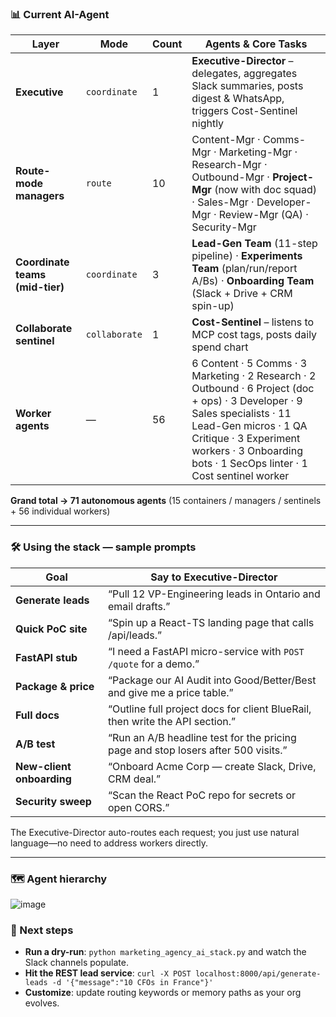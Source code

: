 ### 📊 Current AI-Agent

| Layer                           | Mode          | Count | Agents & Core Tasks                                                                                                                                                                                                                                |
| ------------------------------- | ------------- | ----- | -------------------------------------------------------------------------------------------------------------------------------------------------------------------------------------------------------------------------------------------------- |
| **Executive**                   | `coordinate`  | 1     | **Executive-Director** – delegates, aggregates Slack summaries, posts digest & WhatsApp, triggers Cost-Sentinel nightly                                                                                                                            |
| **Route-mode managers**         | `route`       | 10    | Content-Mgr · Comms-Mgr · Marketing-Mgr · Research-Mgr · Outbound-Mgr · **Project-Mgr** (now with doc squad) · Sales-Mgr · Developer-Mgr · Review-Mgr (QA) · Security-Mgr                                                                          |
| **Coordinate teams (mid-tier)** | `coordinate`  | 3     | **Lead-Gen Team** (11-step pipeline) · **Experiments Team** (plan/run/report A/Bs) · **Onboarding Team** (Slack + Drive + CRM spin-up)                                                                                                             |
| **Collaborate sentinel**        | `collaborate` | 1     | **Cost-Sentinel** – listens to MCP cost tags, posts daily spend chart                                                                                                                                                                              |
| **Worker agents**               | —             | 56    | 6 Content · 5 Comms · 3 Marketing · 2 Research · 2 Outbound · 6 Project (doc + ops) · 3 Developer · 9 Sales specialists · 11 Lead-Gen micros · 1 QA Critique · 3 Experiment workers · 3 Onboarding bots · 1 SecOps linter · 1 Cost sentinel worker |

**Grand total → 71 autonomous agents**
(15 containers / managers / sentinels + 56 individual workers)

---

### 🛠️ Using the stack — sample prompts

| Goal                      | Say to Executive-Director                                                         |
| ------------------------- | --------------------------------------------------------------------------------- |
| **Generate leads**        | “Pull 12 VP-Engineering leads in Ontario and email drafts.”                       |
| **Quick PoC site**        | “Spin up a React-TS landing page that calls /api/leads.”                          |
| **FastAPI stub**          | “I need a FastAPI micro-service with `POST /quote` for a demo.”                   |
| **Package & price**       | “Package our AI Audit into Good/Better/Best and give me a price table.”           |
| **Full docs**             | “Outline full project docs for client BlueRail, then write the API section.”      |
| **A/B test**              | “Run an A/B headline test for the pricing page and stop losers after 500 visits.” |
| **New-client onboarding** | “Onboard Acme Corp — create Slack, Drive, CRM deal.”                              |
| **Security sweep**        | “Scan the React PoC repo for secrets or open CORS.”                               |

The Executive-Director auto-routes each request; you just use natural language—no need to address workers directly.

---

### 🗺️ Agent hierarchy 
![image](https://github.com/user-attachments/assets/2c70296b-e581-4716-8dda-2c07c0e5e238)


### 🚀 Next steps

* **Run a dry-run**:
  `python marketing_agency_ai_stack.py` and watch the Slack channels populate.
* **Hit the REST lead service**:
  `curl -X POST localhost:8000/api/generate-leads -d '{"message":"10 CFOs in France"}'`
* **Customize**: update routing keywords or memory paths as your org evolves.

